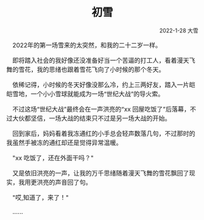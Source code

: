 <ClientOnly>
<initbg/>
</ClientOnly>

# <div style="text-align:center;"><my-title textColor_h="rgb(85, 138, 238)" lineColor="rgb(85, 138, 238)" >初雪</my-title></div>

<div style="text-align:right;" >2022-1-28  大雪</div>

<text-block title="Note" color="rgb(85, 138, 238)">
<p style="text-indent:1em;font-size:16px;">
2022年的第一场雪来的太突然，和我的二十二岁一样。
</p>
<p style="text-indent:1em;font-size:16px;">
即将踏入社会的我好像还没准备好当一个苦逼的打工人，看着漫天飞舞的雪花，我的思绪也跟着雪花飞向了小时候的那个冬天。
</p>
<p style="text-indent:1em;font-size:16px;">
依稀记得，小时候的冬天好像没那么冷，约上三两好友，踏入一片皑皑雪地，一个小小雪球就能成为一场“世纪大战”的导火索。
</p>
<p style="text-indent:1em;font-size:16px;">
不过这场“世纪大战”最终会在一声洪亮的“xx 回屋吃饭了”后落幕，不过大伙都坚信，一场大战的结束只不过是另一场大战的开始。
</p>
<p style="text-indent:1em;font-size:16px;">
回到家后，妈妈看着我冻通红的小手总会轻声数落几句，不过那时的我虽然手被冻的通红却还是觉得异常温暖。
</p>
<p style="text-indent:1em;font-size:16px;">
"xx 吃饭了，还在外面干吗？"
</p>
<p style="text-indent:1em;font-size:16px;">
又是依旧洪亮的一声，让我的万千思绪随着漫天飞舞的雪花飘回了现实，我用更洪亮的声音回了句。
</p>
<p style="text-indent:1em;font-size:16px;">
"哎,知道了，来了！"
</p>
<p style="text-indent:1em;font-size:16px;">
......
</p>
</text-block>

<text-block title="Video" color="rgb(85, 138, 238)">
<my-video  src="/video/xiaxue.mp4"/>
</text-block>
<video-init/>

<ClientOnly>
<comment/>
</ClientOnly>
